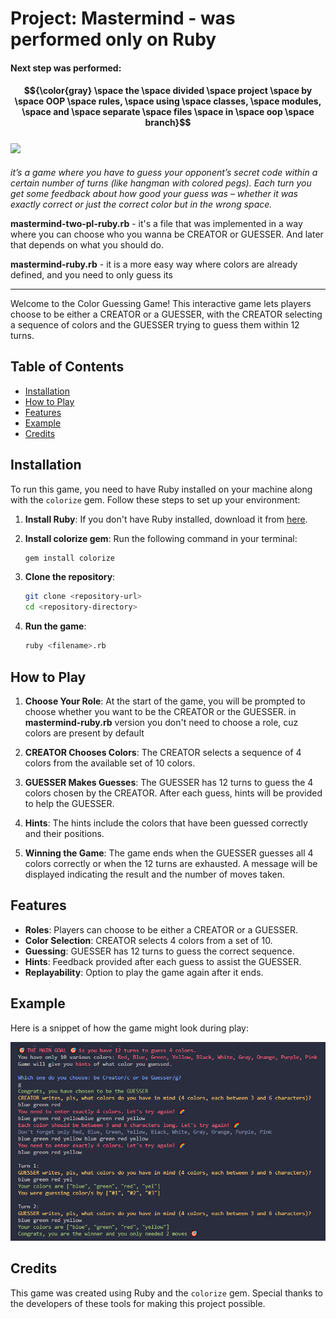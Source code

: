 # Project: Mastermind - was performed only on Ruby


#### Next step was performed: 
#### $${\color{gray} \space the \space divided \space project \space by \space OOP \space rules, \space using \space classes, \space modules, \space and \space separate \space files \space in \space oop \space branch}$$  <br>  [![](https://img.shields.io/badge/Click_me_&#10138;-brightgreen?style=for-the-badge)](https://github.com/KseniiaMarkiv/mastermind-ruby/tree/oop)

_it’s a game where you have to guess your opponent’s secret code within a certain number of turns (like hangman with colored pegs). Each turn you get some feedback about how good your guess was – whether it was exactly correct or just the correct color but in the wrong space._


**mastermind-two-pl-ruby.rb** - it's a file that was implemented in a way where you can choose who you wanna be CREATOR or GUESSER. And later that depends on what you should do.

**mastermind-ruby.rb** - it is a more easy way where colors are already defined, and you need to only guess its 

---

Welcome to the Color Guessing Game! This interactive game lets players choose to be either a CREATOR or a GUESSER, with the CREATOR selecting a sequence of colors and the GUESSER trying to guess them within 12 turns.

## Table of Contents

- [Installation](#installation)
- [How to Play](#how-to-play)
- [Features](#features)
- [Example](#example)
- [Credits](#credits)

## Installation

To run this game, you need to have Ruby installed on your machine along with the `colorize` gem. Follow these steps to set up your environment:

1. **Install Ruby**: If you don't have Ruby installed, download it from [here](https://www.ruby-lang.org/en/downloads/).

2. **Install colorize gem**: Run the following command in your terminal:
    ```sh
    gem install colorize
    ```

3. **Clone the repository**:
    ```sh
    git clone <repository-url>
    cd <repository-directory>
    ```

4. **Run the game**:
    ```sh
    ruby <filename>.rb
    ```

## How to Play

1. **Choose Your Role**: At the start of the game, you will be prompted to choose whether you want to be the CREATOR or the GUESSER.
in **mastermind-ruby.rb** version you don't need to choose a role, cuz colors are present by default
   
2. **CREATOR Chooses Colors**: The CREATOR selects a sequence of 4 colors from the available set of 10 colors.

3. **GUESSER Makes Guesses**: The GUESSER has 12 turns to guess the 4 colors chosen by the CREATOR. After each guess, hints will be provided to help the GUESSER.
   
4. **Hints**: The hints include the colors that have been guessed correctly and their positions.

5. **Winning the Game**: The game ends when the GUESSER guesses all 4 colors correctly or when the 12 turns are exhausted. A message will be displayed indicating the result and the number of moves taken.

## Features

- **Roles**: Players can choose to be either a CREATOR or a GUESSER.
- **Color Selection**: CREATOR selects 4 colors from a set of 10.
- **Guessing**: GUESSER has 12 turns to guess the correct sequence.
- **Hints**: Feedback provided after each guess to assist the GUESSER.
- **Replayability**: Option to play the game again after it ends.

## Example

Here is a snippet of how the game might look during play:

![alt text](https://github.com/KseniiaMarkiv/mastermind-ruby/blob/main/example_game_output.png?raw=true)

## Credits

This game was created using Ruby and the `colorize` gem. Special thanks to the developers of these tools for making this project possible.

